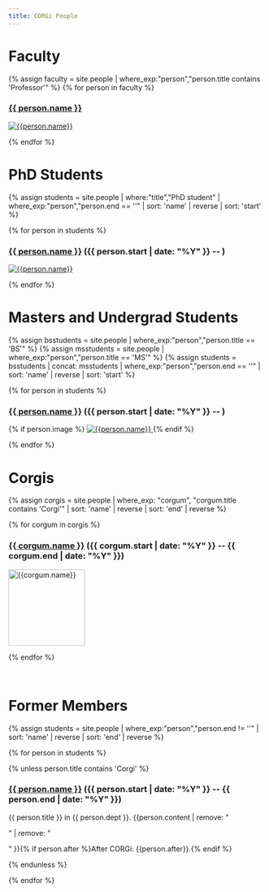 ```yaml
---
title: CORGi People
---
```


# Faculty

{% assign faculty = site.people |
  where_exp:"person","person.title contains 'Professor'" %}
{% for person in faculty %}

### [{{ person.name }}]({{person.url}})

<a href="{{person.url}}">
<img src="{{person.image}}" alt="{{person.name}}" class="person" />
</a>

<!-- {{ person.title }} in {{ person.dept }}. -->

{% endfor %}

# PhD Students

{% assign students = site.people |
  where:"title","PhD student" |
  where_exp:"person","person.end == ''" |
  sort: 'name' | reverse |
  sort: 'start' %}

<div class="people-grid">

{% for person in students %}

<div markdown="1">

### [{{ person.name }}]({{person.url}}) ({{ person.start | date: "%Y" }} -- )

<a href="{{person.url}}">
<img src="{{person.image}}" alt="{{person.name}}" class="person" />
</a>

</div>

{% endfor %}

</div>

# Masters and Undergrad Students

{% assign bsstudents = site.people |
   where_exp:"person","person.title == 'BS'" %}
{% assign msstudents = site.people |
   where_exp:"person","person.title == 'MS'" %}
{% assign students = bsstudents | concat: msstudents |
   where_exp:"person","person.end == ''" |
   sort: 'name' | reverse |
   sort: 'start' %}

<div class="people-grid">

{% for person in students %}

<div markdown="1">

### [{{ person.name }}]({{person.url}}) ({{ person.start | date: "%Y" }} -- )

{% if person.image %}
<a href="{{ person.url }}">
<img src="{{person.image}}" alt="{{person.name}}" class="person" />
</a>
{% endif %}

</div>

{% endfor %}

</div>

# Corgis

{% assign corgis = site.people |
  where_exp: "corgum", "corgum.title contains 'Corgi'" |
  sort: 'name' | reverse |
  sort: 'end' | reverse %}

<div class="people-grid">

{% for corgum in corgis %}

<div markdown="1">

### [{{ corgum.name }}]({{corgum.url}}) ({{ corgum.start | date: "%Y" }} -- {{ corgum.end | date: "%Y" }})

<a href="{{corgum.url}}">
<img src="{{corgum.image}}" alt="{{corgum.name}}" class="person" style="height: 150px !important; width: auto !important; margin-right: 10px" />
</a>

</div>

{% endfor %}

</div>

<br>

# Former Members

{% assign students = site.people |
  where_exp:"person","person.end != ''" |
  sort: 'name' | reverse |
  sort: 'end' | reverse %}

<div class="people-grid">

{% for person in students %}

{% unless person.title contains 'Corgi' %}

<div markdown="1">

### [{{ person.name }}]({{person.url}}) ({{ person.start | date: "%Y" }} -- {{ person.end | date: "%Y" }})

{{ person.title }} in {{ person.dept }}. {{person.content | remove: "<p>" | remove: "</p>" }}{% if person.after %}After CORGi: {{person.after}}.{% endif %}

</div>

{% endunless %}

{% endfor %}

</div>


